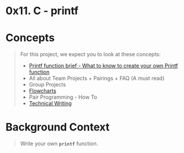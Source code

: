 # 0x11. C - printf

# Concepts
> For this project, we expect you to look at these concepts:
> * [Printf function brief - What to know to create your own Printf function](/Concepts/Printf-function-brief_What-to-know-to-create-your-own-Printf-function.md)
> * All about Team Projects + Pairings + FAQ (A must read)
> * Group Projects
> * [Flowcharts](ALX-SE-Learning-Journey/Concepts/Flowcharts.md)
> * Pair Programming - How To
> * [Technical Writing](ALX-SE-Learning-Journey/Concepts/Technical_Writing.md)

# Background Context
> Write your own **`printf`** function.

